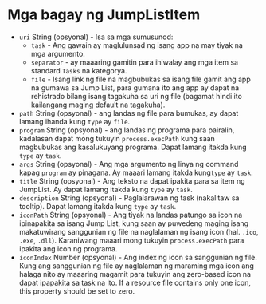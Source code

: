 # Mga bagay ng JumpListItem

* `uri` String (opsyonal) - Isa sa mga sumusunod: 
  * `task` - Ang gawain ay maglulunsad ng isang app na may tiyak na mga argumento.
  * `separator` - ay maaaring gamitin para ihiwalay ang mga item sa standard `Tasks` na kategorya.
  * `file` - Isang link ng file na magbubukas sa isang file gamit ang app na gumawa sa Jump List, para gumana ito ang app ay dapat na rehistrado bilang isang tagakuha sa uri ng file (bagamat hindi ito kailangang maging default na tagakuha).
* `path` String (opsyonal) - ang landas ng file para bumukas, ay dapat lamang ihanda kung `type` ay `file`.
* `program` String (opsyonal) - ang landas ng programa para pairalin, kadalasan dapat mong tukuyin `process.execPath` kung saan magbubukas ang kasalukuyang programa. Dapat lamang itakda kung `type` ay `task`.
* `args` String (opsyonal) - Ang mga argumento ng linya ng command kapag `program` ay pinagana. Ay maaari lamang itakda kung`type` ay `task`.
* `title` String (opsyonal) - Ang teksto na dapat ipakita para sa item ng JumpList. Ay dapat lamang itakda kung `type` ay `task`.
* `description` String (opsyonal) - Paglalarawan ng task (nakalitaw sa tooltip). Dapat lamang itakda kung `type` ay `task`.
* `iconPath` String (opsyonal) - Ang tiyak na landas patungo sa icon na ipinapakita sa isang Jump List, kung saan ay puwedeng maging isang makatuwirang sanggunian ng file na naglalaman ng isang icon (hal. `.ico`, `.exe`, `.dll`). Karaniwang maaari mong tukuyin `process.execPath` para ipakita ang icon ng programa.
* `iconIndex` Number (opsyonal) - Ang index ng icon sa sanggunian ng file. Kung ang sanggunian ng file ay naglalaman ng maraming mga icon ang halaga nito ay maaaring magamit para tukuyin ang zero-based icon na dapat ipapakita sa task na ito. If a resource file contains only one icon, this property should be set to zero.